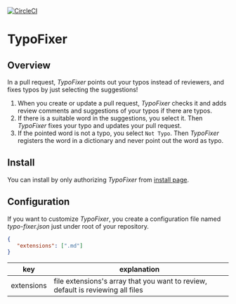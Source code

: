 [![CircleCI](https://circleci.com/gh/aha-oretama/TypoFixer.svg?style=svg)](https://circleci.com/gh/aha-oretama/TypoFixer)

# TypoFixer

## Overview

In a pull request, *TypoFixer* points out your typos instead of reviewers, and fixes typos by just selecting the suggestions!

1. When you create or update a pull request, *TypoFixer* checks it and adds review comments and suggestions of your typos if there are typos.
2. If there is a suitable word in the suggestions, you select it. Then *TypoFixer* fixes your typo and updates your pull request.
3. If the pointed word is not a typo, you select `Not Typo`. Then *TypoFixer* registers the word in a dictionary and never point out the word as typo.

## Install

You can install by only authorizing *TypoFixer* from [install page](https://github.com/apps/typofixer).

## Configuration

If you want to customize *TypoFixer*, you create a configuration file named *typo-fixer.json* just under root of your repository.

```typo-fixer.json
{
   "extensions": [".md"]
}
```

| key | explanation |
| --- | ----------- |
| extensions | file extensions's array that you want to review, default is reviewing all files |

